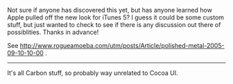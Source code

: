 Not sure if anyone has discovered this yet, but has anyone learned how Apple pulled off the new look for iTunes 5? I guess it could be some custom stuff, but just wanted to check to see if there is any discussion out there of possiblities. Thanks in advance!

See http://www.rogueamoeba.com/utm/posts/Article/polished-metal-2005-09-10-10-00 .

----

It's all Carbon stuff, so probably way unrelated to Cocoa UI.
